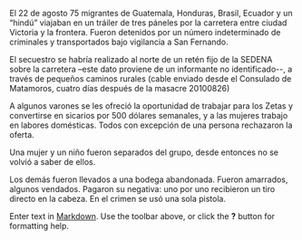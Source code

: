 El 22 de agosto 75 migrantes de Guatemala, Honduras, Brasil, Ecuador y un “hindú” viajaban en un tráiler de tres páneles  por la carretera entre ciudad Victoria y la frontera. Fueron detenidos por un número indeterminado de criminales y transportados bajo vigilancia a San Fernando. 

 El secuestro se habría realizado al norte de un retén fijo de la SEDENA sobre la carretera –este dato proviene de un informante no identificado--, a través de pequeños caminos rurales (cable enviado desde el Consulado de Matamoros, cuatro días después de la masacre 20100826) 

 A algunos varones se les ofreció la oportunidad de trabajar para los Zetas y convertirse en sicarios por 500 dólares semanales, y a las mujeres trabajo en labores domésticas. Todos con excepción de una persona rechazaron la oferta. 

 Una mujer y un niño fueron separados del grupo, desde entonces no se volvió a saber de ellos. 

 Los demás fueron llevados a una bodega abandonada. Fueron amarrados, algunos vendados. Pagaron su negativa: uno por uno recibieron un tiro directo en la cabeza. En el crimen se usó una sola pistola. 


Enter text in [Markdown](http://daringfireball.net/projects/markdown/). Use the toolbar above, or click the **?** button for formatting help.
